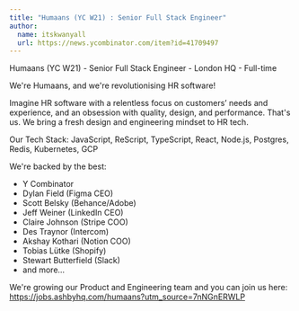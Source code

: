 ```yaml
---
title: "Humaans (YC W21) : Senior Full Stack Engineer"
author:
  name: itskwanyall
  url: https://news.ycombinator.com/item?id=41709497
---
```

Humaans (YC W21) - Senior Full Stack Engineer - London HQ - Full-time

We&#x27;re Humaans, and we&#x27;re revolutionising HR software!

Imagine HR software with a relentless focus on customers’ needs and experience, and an obsession with quality, design, and performance. That&#x27;s us. We bring a fresh design and engineering mindset to HR tech.

Our Tech Stack: JavaScript, ReScript, TypeScript, React, Node.js, Postgres, Redis, Kubernetes, GCP

We&#x27;re backed by the best:
- Y Combinator
- Dylan Field (Figma CEO)
- Scott Belsky (Behance&#x2F;Adobe)
- Jeff Weiner (LinkedIn CEO)
- Claire Johnson (Stripe COO)
- Des Traynor (Intercom)
- Akshay Kothari (Notion COO)
- Tobias Lütke (Shopify)
- Stewart Butterfield (Slack)
- and more…

We&#x27;re growing our Product and Engineering team and you can join us here: <a href="https:&#x2F;&#x2F;jobs.ashbyhq.com&#x2F;humaans?utm_source=7nNGnERWLP">https:&#x2F;&#x2F;jobs.ashbyhq.com&#x2F;humaans?utm_source=7nNGnERWLP</a>
<JobApplication />
